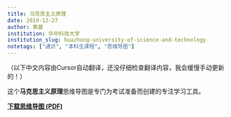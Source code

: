 ```yaml
---
title: 马克思主义原理
date: 2019-12-27
author: 黄晨
institution: 华中科技大学
institution_slug: huazhong-university-of-science-and-technology
notetags: ["通识", "本科生课程", "思维导图"]
---
```


（以下中文内容由Cursor自动翻译，还没仔细检查翻译内容，我会缓慢手动更新的！）

这个**马克思主义原理**思维导图是专门为考试准备而创建的专注学习工具。

[**下载思维导图 (PDF)**](/notes/marxism-principle/pdf/marxism-pinciple-mindmap.pdf)
